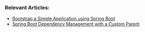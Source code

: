 ### Relevant Articles:
- [Bootstrap a Simple Application using Spring Boot](http://www.baeldung.com/spring-boot-start)
- [Spring Boot Dependency Management with a Custom Parent](http://www.baeldung.com/spring-boot-dependency-management-custom-parent)
